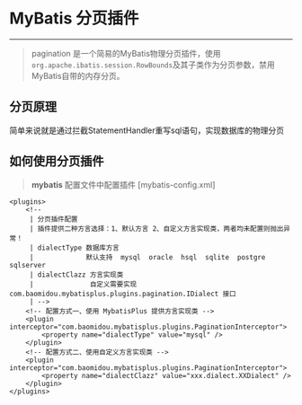 # MyBatis 分页插件
---
> pagination 是一个简易的MyBatis物理分页插件，使用`org.apache.ibatis.session.RowBounds`及其子类作为分页参数，禁用MyBatis自带的内存分页。

## 分页原理
简单来说就是通过拦截StatementHandler重写sql语句，实现数据库的物理分页

## 如何使用分页插件 
> **mybatis** 配置文件中配置插件 [mybatis-config.xml]
```
<plugins>
    <!-- 
     | 分页插件配置 
     | 插件提供二种方言选择：1、默认方言 2、自定义方言实现类，两者均未配置则抛出异常！
     | dialectType 数据库方言  
     |             默认支持  mysql  oracle  hsql  sqlite  postgre  sqlserver
     | dialectClazz 方言实现类
     |              自定义需要实现 com.baomidou.mybatisplus.plugins.pagination.IDialect 接口
     | -->
    <!-- 配置方式一、使用 MybatisPlus 提供方言实现类 -->
    <plugin interceptor="com.baomidou.mybatisplus.plugins.PaginationInterceptor">
        <property name="dialectType" value="mysql" />
    </plugin>
    <!-- 配置方式二、使用自定义方言实现类 -->
    <plugin interceptor="com.baomidou.mybatisplus.plugins.PaginationInterceptor">
        <property name="dialectClazz" value="xxx.dialect.XXDialect" />
    </plugin>
</plugins>
```

